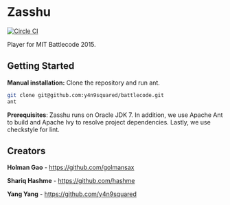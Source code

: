 Zasshu
==========

[![Circle CI](https://circleci.com/gh/y4n9squared/battlecode.svg?style=svg&circle-token=d2d09d8439a861d64da5bae3afd50639eb2e84f6)](https://circleci.com/gh/y4n9squared/battlecode)

Player for MIT Battlecode 2015.

Getting Started
---------------

**Manual installation:** Clone the repository and run ant.

```bash
git clone git@github.com:y4n9squared/battlecode.git
ant
```

**Prerequisites**: Zasshu runs on Oracle JDK 7. In addition, we use Apache Ant to build and Apache Ivy to resolve project dependencies. Lastly, we use checkstyle for lint.

Creators
--------

**Holman Gao** - https://github.com/golmansax

**Shariq Hashme** - https://github.com/hashme

**Yang Yang** - https://github.com/y4n9squared
